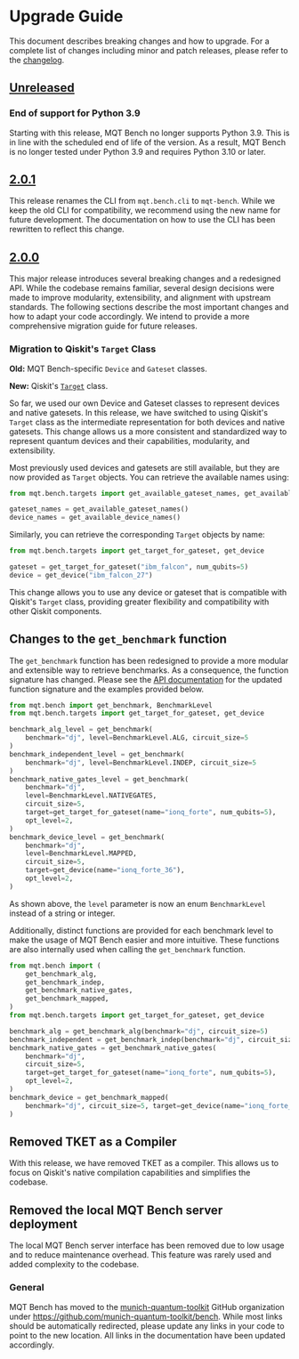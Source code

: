 # Upgrade Guide

This document describes breaking changes and how to upgrade. For a complete list of changes including minor and patch releases, please refer to the [changelog](CHANGELOG.md).

## [Unreleased]

### End of support for Python 3.9

Starting with this release, MQT Bench no longer supports Python 3.9.
This is in line with the scheduled end of life of the version.
As a result, MQT Bench is no longer tested under Python 3.9 and requires Python 3.10 or later.

## [2.0.1]

This release renames the CLI from `mqt.bench.cli` to `mqt-bench`. While we keep the old CLI for compatibility, we recommend using the new name for future development.
The documentation on how to use the CLI has been rewritten to reflect this change.

## [2.0.0]

This major release introduces several breaking changes and a redesigned API. While the codebase remains familiar, several design decisions were made to improve modularity, extensibility, and alignment with upstream standards.
The following sections describe the most important changes and how to adapt your code accordingly.
We intend to provide a more comprehensive migration guide for future releases.

### Migration to Qiskit's `Target` Class

**Old:** MQT Bench-specific `Device` and `Gateset` classes.

**New:** Qiskit's [`Target`](https://docs.quantum.ibm.com/api/qiskit/qiskit.transpiler.Target) class.

So far, we used our own Device and Gateset classes to represent devices and native gatesets.
In this release, we have switched to using Qiskit's `Target` class as the intermediate representation for both devices and native gatesets.
This change allows us a more consistent and standardized way to represent quantum devices and their capabilities, modularity, and extensibility.

Most previously used devices and gatesets are still available, but they are now provided as `Target` objects.
You can retrieve the available names using:

```python
from mqt.bench.targets import get_available_gateset_names, get_available_device_names

gateset_names = get_available_gateset_names()
device_names = get_available_device_names()
```

Similarly, you can retrieve the corresponding `Target` objects by name:

```python
from mqt.bench.targets import get_target_for_gateset, get_device

gateset = get_target_for_gateset("ibm_falcon", num_qubits=5)
device = get_device("ibm_falcon_27")
```

This change allows you to use any device or gateset that is compatible with Qiskit's `Target` class, providing greater flexibility and compatibility with other Qiskit components.

## Changes to the `get_benchmark` function

The `get_benchmark` function has been redesigned to provide a more modular and extensible way to retrieve benchmarks.
As a consequence, the function signature has changed.
Please see the [API documentation](https://mqt.readthedocs.io/projects/bench/en/latest/parameter.html) for the updated function signature and the examples provided below.

```python
from mqt.bench import get_benchmark, BenchmarkLevel
from mqt.bench.targets import get_target_for_gateset, get_device

benchmark_alg_level = get_benchmark(
    benchmark="dj", level=BenchmarkLevel.ALG, circuit_size=5
)
benchmark_independent_level = get_benchmark(
    benchmark="dj", level=BenchmarkLevel.INDEP, circuit_size=5
)
benchmark_native_gates_level = get_benchmark(
    benchmark="dj",
    level=BenchmarkLevel.NATIVEGATES,
    circuit_size=5,
    target=get_target_for_gateset(name="ionq_forte", num_qubits=5),
    opt_level=2,
)
benchmark_device_level = get_benchmark(
    benchmark="dj",
    level=BenchmarkLevel.MAPPED,
    circuit_size=5,
    target=get_device(name="ionq_forte_36"),
    opt_level=2,
)
```

As shown above, the `level` parameter is now an enum `BenchmarkLevel` instead of a string or integer.

Additionally, distinct functions are provided for each benchmark level to make the usage of MQT Bench easier and more intuitive.
These functions are also internally used when calling the `get_benchmark` function.

```python
from mqt.bench import (
    get_benchmark_alg,
    get_benchmark_indep,
    get_benchmark_native_gates,
    get_benchmark_mapped,
)
from mqt.bench.targets import get_target_for_gateset, get_device

benchmark_alg = get_benchmark_alg(benchmark="dj", circuit_size=5)
benchmark_independent = get_benchmark_indep(benchmark="dj", circuit_size=5)
benchmark_native_gates = get_benchmark_native_gates(
    benchmark="dj",
    circuit_size=5,
    target=get_target_for_gateset(name="ionq_forte", num_qubits=5),
    opt_level=2,
)
benchmark_device = get_benchmark_mapped(
    benchmark="dj", circuit_size=5, target=get_device(name="ionq_forte_36"), opt_level=2
)
```

## Removed TKET as a Compiler

With this release, we have removed TKET as a compiler.
This allows us to focus on Qiskit's native compilation capabilities and simplifies the codebase.

## Removed the local MQT Bench server deployment

The local MQT Bench server interface has been removed due to low usage and to reduce maintenance overhead.
This feature was rarely used and added complexity to the codebase.

### General

MQT Bench has moved to the [munich-quantum-toolkit](https://github.com/munich-quantum-toolkit) GitHub organization under https://github.com/munich-quantum-toolkit/bench.
While most links should be automatically redirected, please update any links in your code to point to the new location.
All links in the documentation have been updated accordingly.

[unreleased]: https://github.com/munich-quantum-toolkit/bench/compare/v2.0.1...HEAD
[2.0.1]: https://github.com/munich-quantum-toolkit/bench/compare/v2.0.0...v2.0.1
[2.0.0]: https://github.com/munich-quantum-toolkit/bench/compare/v1.1.9...v2.0.0
